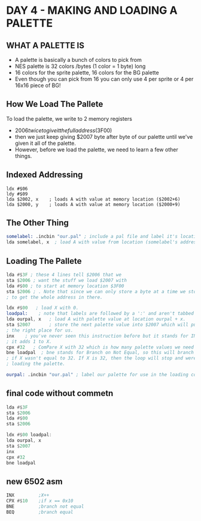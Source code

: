 # DAY 4 - MAKING AND LOADING A PALETTE

## WHAT A PALETTE IS

- A palette is basically a bunch of colors to pick from
- NES palette is 32 colors /bytes (1 color = 1 byte) long
- 16 colors for the sprite palette, 16 colors for the BG palette
- Even though you can pick from 16 you can only use 4 per sprite or 4 per 16x16 piece of BG!

## How We Load The Pallete

To load the palette, we write to 2 memory registers

- $2006 twice to give it the full address ($3F00)
- then we just keep giving $2007 byte after byte of our palette until we've given it all of the palette.
- However, before we load the palette, we need to learn a few other things.

## Indexed Addressing

```assembly
ldx #$06
ldy #$09
lda $2002, x    ; loads A with value at memory location ($2002+6)
lda $2000, y    ; loads A with value at memory location ($2000+9)
```

## The Other Thing

```asm
somelabel: .incbin "our.pal" ; include a pal file and label it's location.
lda somelabel, x  ; load A with value from location (somelabel's address+X register's)
```

## Loading The Pallete

```asm
lda #$3F ; these 4 lines tell $2006 that we
sta $2006 ; want the stuff we load $2007 with
lda #$00 ; to start at memory location $3F00
sta $2006 ; . Note that since we can only store a byte at a time we store twice
; to get the whole address in there.

ldx #$00   ; load X with 0.
loadpal:    ; note that labels are followed by a ':' and aren't tabbed in.
lda ourpal, x   ; load A with palette value at location ourpal + x.
sta $2007       ; store the next palette value into $2007 which will put it in
; the right place for us.
inx    ; you've never seen this instruction before but it stands for INcrement X.
; it adds 1 to X.
cpx #32   ; ComPare X with 32 which is how many palette values we need to load.
bne loadpal  ; bne stands for Branch on Not Equal, so this will branch to loadpal
; if X wasn't equal to 32. If X is 32, then the loop will stop and were done
; loading the palette.

ourpal: .incbin "our.pal" ; label our palette for use in the loading code.
```

## final code without commetn

```asm
lda #$3F
sta $2006
lda #$00
sta $2006

ldx #$00 loadpal:
lda ourpal, x
sta $2007
inx
cpx #32
bne loadpal
```

## new 6502 asm

```asm
INX         ;X++
CPX #$10    ;if x == 0x10
BNE         ;branch not equal
BEQ         ;branch equal
```
